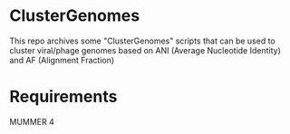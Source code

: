 # ClusterGenomes
This repo archives some "ClusterGenomes" scripts that can be used to cluster viral/phage genomes based on ANI (Average Nucleotide Identity) and AF (Alignment Fraction)
# Requirements
MUMMER 4

